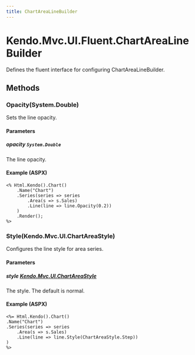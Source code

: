 ```yaml
---
title: ChartAreaLineBuilder
---
```


# Kendo.Mvc.UI.Fluent.ChartAreaLineBuilder
Defines the fluent interface for configuring ChartAreaLineBuilder.




## Methods


### Opacity(System.Double)
Sets the line opacity.


#### Parameters

##### opacity `System.Double`
The line opacity.




#### Example (ASPX)
    <% Html.Kendo().Chart()
        .Name("Chart")
        .Series(series => series
            .Area(s => s.Sales)
            .Line(line => line.Opacity(0.2))
        )
        .Render();
    %>


### Style(Kendo.Mvc.UI.ChartAreaStyle)
Configures the line style for area series.


#### Parameters

##### style [Kendo.Mvc.UI.ChartAreaStyle](/api/wrappers/aspnet-mvc/Kendo.Mvc.UI/ChartAreaStyle)
The style. The default is normal.




#### Example (ASPX)
    <%= Html.Kendo().Chart()
    .Name("Chart")
    .Series(series => series
        .Area(s => s.Sales)
        .Line(line => line.Style(ChartAreaStyle.Step))
    )
    %>




